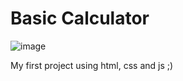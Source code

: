 # Basic Calculator

![image](https://github.com/user-attachments/assets/b63ec97f-acb8-4c00-ba18-1198fd620074)

My first project using html, css and js ;)
